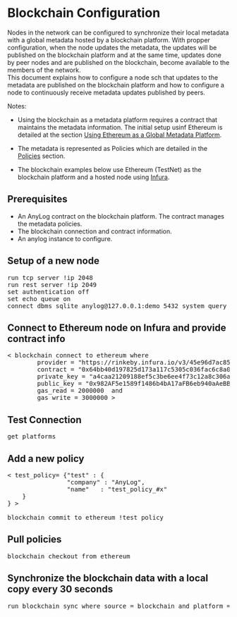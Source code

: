 # Blockchain Configuration

Nodes in the network can be configured to synchronize their local metadata with a global metadata hosted by a blockchain platform.
With propper configuration, when the node updates the metadata, the updates will be published on the blockchain platform
and at the same time, updates done by peer nodes and are published on the blockchain, become available to 
the members of the network.  
This document explains how to configure a node sch that updates to the metadata are published on the 
blockchain platform and how to configure a node to continuously receive metadata updates published by peers.

Notes:
* Using the blockchain as a metadata platform requires a contract that maintains the metadata information. The initial setup
usinf Ethereum is detailed at the section [Using Ethereum as a Global Metadata Platform](https://github.com/AnyLog-co/documentation/blob/master/using%20ethereum.md).
  
* The metadata is represented as Policies which are detailed in the [Policies](https://github.com/AnyLog-co/documentation/blob/master/metadata%20management.md#policies) section.
* The blockchain examples below use Ethereum (TestNet) as the blockchain platform and a hosted node using [Infura](https://infura.io/).  


## Prerequisites

* An AnyLog contract on the blockchain platform. The contract manages the metadata policies.
* The blockchain connection and contract information.
* An anylog instance to configure.


## Setup of a new node
<pre>
run tcp server !ip 2048
run rest server !ip 2049
set authentication off
set echo queue on
connect dbms sqlite anylog@127.0.0.1:demo 5432 system_query
</pre>

## Connect to Ethereum node on Infura and provide contract info
<pre>
< blockchain connect to ethereum where
        provider = "https://rinkeby.infura.io/v3/45e96d7ac85c4caab102b84e13e795a1" and
		contract = "0x64bb40d197825d173a117c5305c036fac6c8a082" and
		private_key = "a4caa21209188ef5c3be6ee4f73c12a8c306a917c969638fb69f164b0ed95380" and 
		public_key = "0x982AF5e1589f1486b4bA17aFB6eb940aAeBBdfdB" and 
		gas_read = 2000000  and
		gas_write = 3000000 >
</pre>

## Test Connection
<pre>
get platforms
</pre>

## Add a new policy
<pre>
< test_policy= {"test" : {
                "company" : "AnyLog",
                "name"   : "test_policy_#x"
    }
} >

blockchain commit to ethereum !test_policy
</pre>

## Pull policies
<pre>
blockchain checkout from ethereum 
</pre>


## Synchronize the blockchain data with a local copy every 30 seconds
<pre>
run blockchain sync where source = blockchain and platform = ethereum and time = 30 seconds and dest = file
</pre>
